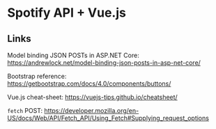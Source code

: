 # Spotify API + Vue.js

## Links

Model binding JSON POSTs in ASP.NET Core: <https://andrewlock.net/model-binding-json-posts-in-asp-net-core/>

Bootstrap reference: <https://getbootstrap.com/docs/4.0/components/buttons/>

Vue.js cheat-sheet: <https://vuejs-tips.github.io/cheatsheet/>

`fetch` POST: <https://developer.mozilla.org/en-US/docs/Web/API/Fetch_API/Using_Fetch#Supplying_request_options>